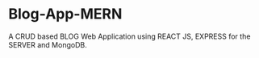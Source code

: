 # Blog-App-MERN
A CRUD based BLOG Web Application using REACT JS, EXPRESS for the SERVER and MongoDB.
